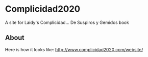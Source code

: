 # Complicidad2020
A site for Laidy's Complicidad... De Suspiros y Gemidos book

## About
Here is how it looks like: http://www.complicidad2020.com/website/

